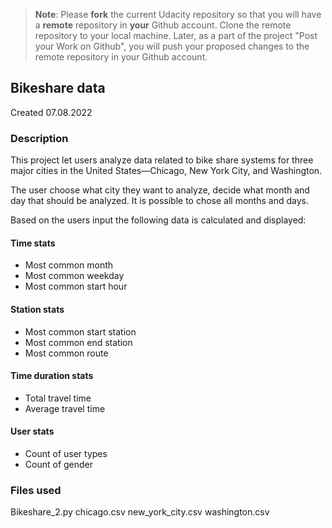 >**Note**: Please **fork** the current Udacity repository so that you will have a **remote** repository in **your** Github account. Clone the remote repository to your local machine. Later, as a part of the project "Post your Work on Github", you will push your proposed changes to the remote repository in your Github account.

## Bikeshare data
Created 07.08.2022

### Description
This project let users analyze data related to bike share systems for three major cities in the United States—Chicago, New York City, and Washington.

The user choose what city they want to analyze, decide what month and day that should be analyzed. It is possible to chose all months and days.

Based on the users input the following data is calculated and displayed:

#### Time stats
  - Most common month
  - Most common weekday
  - Most common start hour

#### Station stats
  - Most common start station
  - Most common end station
  - Most common route

#### Time duration stats
  - Total travel time
  - Average travel time

#### User stats
  - Count of user types
  - Count of gender

### Files used
Bikeshare_2.py
chicago.csv
new_york_city.csv
washington.csv
